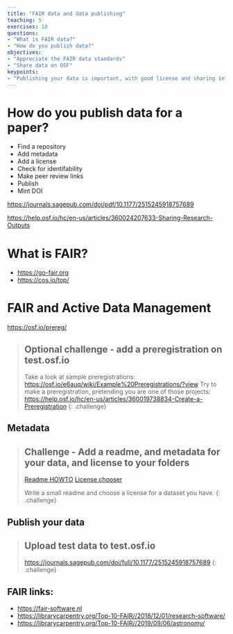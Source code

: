 ```yaml
---
title: "FAIR data and data publishing"
teaching: 5
exercises: 10
questions:
- "What is FAIR data?"
- "How do you publish data?"
objectives:
- "Appreciate the FAIR data standards"
- "Share data on OSF"
keypoints:
- "Publishing your data is important, with good license and sharing information."
---
```


# How do you publish data for a paper?

* Find a repository
* Add metadata
* Add a license
* Check for identifability
* Make peer review links
* Publish
* Mint DOI

https://journals.sagepub.com/doi/pdf/10.1177/2515245918757689

https://help.osf.io/hc/en-us/articles/360024207633-Sharing-Research-Outputs

# What is FAIR?

* https://go-fair.org
* https://cos.io/top/


# FAIR and Active Data Management

https://osf.io/prereg/

> ## Optional challenge - add a preregistration on test.osf.io
> Take a look at sample preregistrations: https://osf.io/e6auq/wiki/Example%20Preregistrations/?view
> Try to make a preregistration, pretending you are one of those projects: https://help.osf.io/hc/en-us/articles/360019738834-Create-a-Preregistration
{: .challenge}


## Metadata

> ## Challenge - Add a readme, and metadata for your data, and license to your folders
>
> [Readme HOWTO](https://data.research.cornell.edu/content/readme)
> [License chooser](https://www.enago.com/academy/smart-data-sharing-which-license-should-you-choose/)
>
> Write a small readme and choose a license for a dataset you have.
{: .challenge}



## Publish your data

> ## Upload test data to test.osf.io
>
> https://journals.sagepub.com/doi/full/10.1177/2515245918757689
{: .challenge}

## FAIR links:


* https://fair-software.nl
* https://librarycarpentry.org/Top-10-FAIR//2018/12/01/research-software/ 
* https://librarycarpentry.org/Top-10-FAIR//2019/09/06/astronomy/
